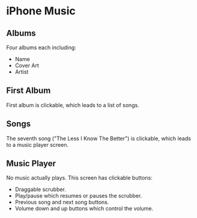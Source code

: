 # iPhone Music
## Albums
Four albums each including:
- Name
- Cover Art
- Artist

## First Album
First album is clickable, which leads to a list of songs.

## Songs
The seventh song ("The Less I Know The Better") is clickable, which leads to a music player screen.

## Music Player
No music actually plays.
This screen has clickable buttons:
- Draggable scrubber.
- Play/pause which resumes or pauses the scrubber.
- Previous song and next song buttons.
- Volume down and up buttons which control the volume.
